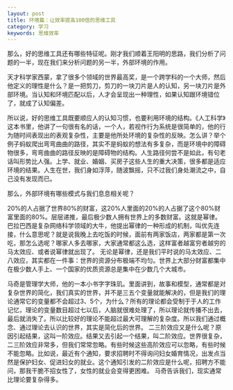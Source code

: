 ```yaml
---
layout: post
title: 环境篇：让效率提高100倍的思维工具
category: 学习
keywords: 思维效率
---
```


那么，好的思维工具还有哪些特征呢。刚才我们顺着王阳明的思路，我们分析了问题的一半，现在我们来分析问题的另一半，外部环境的作用。

天才科学家西蒙，拿了很多个领域的世界最高奖，是一个跨学科的一个大师，然后他定义的理性是什么？是一把剪刀，剪刀的一块刀片是人的认知，另一块刀片是外部环境。当认知和环境匹配以后，人才会呈现出一种理性，如果认知跟环境错位了，就成了认知偏差。
 
所以说，好的思维工具既要顺应人的认知习惯，也要利用环境的结构。《人工科学》这本书里，他讲了一句很有名的话，一个人，若视作行为系统是很简单的，他的行为随时间表现出的表观复杂性，主要是他所处环境的复杂性的反映。怎么讲？举个例子蚂蚁爬出弯弯曲曲的路径，其实不是蚂蚁的想法有多复杂，而是环境中的障碍物很多，弯弯曲曲的路径反映的是障碍物的结构。人生路径何尝不是如此，有句老话叫形势比人强。上学、就业、婚姻、买房子这些人生的重大决策，很多都是适应环境的结果。人生在世，我们身如浮萍，随波飘摇，只不过我们身处潮流之中，自己没有发现而已。

那么，外部环境有哪些模式与我们息息相关呢？

20%的人占据了世界80%的财富，这20%人里面的20%的人占据了这个80%财富里面的80%。层层递推，最后极少数人拥有世界上的多数财富。这就是幂律。巴拉巴西是复杂网络科学领域的大牛，他提出幂律的一种形成的机制，叫优先连接，什么意思呢？就是说我晚上去吃饭的时候，面前有两家饭店，两家都是第一次吃，那怎么选呢？哪家人多去哪家，大家通常都这么选，这样富者越富穷者越穷的马太效应、或者说幂律就出现了。
无论是幂律，还是我们平时说的马太效应、二八效应，其实都在一件事：世界的资源分布极端不均匀。世界上大部分财富都集中在极少数人手上、一个国家的优质资源总是集中在少数几个大城市。

马奇是管理学大师，他的一本小书字字珠玑。里面讲到，故事和模型，通常都是对复杂世界的简化，我们真实的世界，并不是三五个变量就能解决的，但是我们的理论通常它的变量都不会超过3、5个，为什么？所有的理论都会受制于于人的工作记忆，理论的变量数目超过七以后，人脑就很难处理了，所以理论就传播不出去，最后就消失了。所以比较好的理论不能超过最大可理解的复杂度。所以我们通过概念、通过理论去认识的世界，其实是简化后的世界。
二三阶效应又是什么呢？原因引起结果，这叫一阶效应。结果又去引起一个结果，叫二阶效应。世界很复杂，二三阶效应非常多，但我们常常忽略。有些时候这些高阶效应可以忽略，有些时候不能忽略。比如说，最近有个通知，要求招聘时不得询问妇女婚育情况，出发点当然是保护妇女、促进妇女的就业。这个通知引发的二阶效应是什么呢，招聘方不能问，那我干脆不招女性了，女性的就业会变得更困难。
马奇告诉我们，现实通常比理论要复杂得多。
